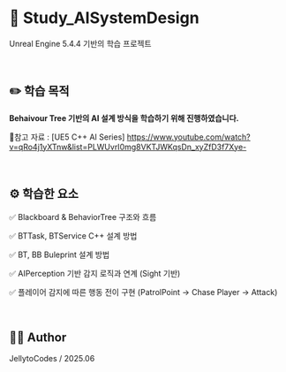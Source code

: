 # 🧪 Study_AISystemDesign  
Unreal Engine 5.4.4 기반의 학습 프로젝트

<br>

## ✏️ 학습 목적  
  **Behaivour Tree 기반의 AI 설계 방식을 학습하기 위해 진행하였습니다.**  
  
  🔗참고 자료 : [UE5 C++ AI Series] https://www.youtube.com/watch?v=qRo4j1yXTnw&list=PLWUvrI0mg8VKTJWKqsDn_xyZfD3f7Xye-
 
<br>

## ⚙️ 학습한 요소
  ✅ Blackboard & BehaviorTree 구조와 흐름  
  
  ✅ BTTask, BTService C++ 설계 방법  
  
  ✅ BT, BB Buleprint 설계 방법  
  
  ✅ AIPerception 기반 감지 로직과 연계 (Sight 기반)  
  
  ✅ 플레이어 감지에 따른 행동 전이 구현 (PatrolPoint -> Chase Player -> Attack)  

<br>

## 🧑‍💻 Author  
JellytoCodes / 2025.06  
